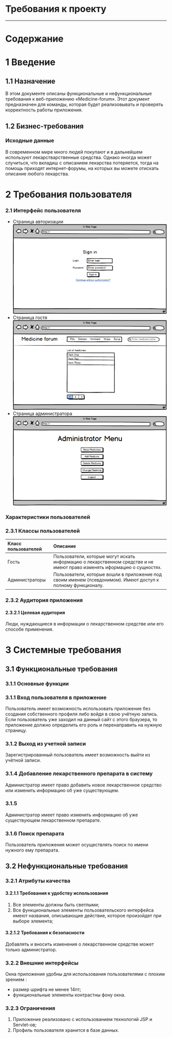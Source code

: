 # Требования к проекту
---
# Содержание

# 1 Введение

## 1.1 Назначение
 
 В этом документе описаны функциональные и нефункциональные требования к веб-приложению «Medicine-forum». Этот документ предназначен для команды, которая будет реализовывать и проверять корректность работы приложения.

## 1.2 Бизнес-требования

### Исходные данные

В современном мире много людей покупают и в дальнейшем используют лекарстварственные средства. Однако иногда может случиться, что вкладиш с описанием лекарства потеряется, тогда на помощь приходят интернет-форумы, на которых вы можете отискать описание любого лекарства.

# 2 Требования пользователя

### 2.1 Интерфейс пользователя

- Страница авторизации
  ![Authorization](mockups/Authorization.png)
- Страница гостя
  ![ClientPage](mockups/Main.png)
- Страница администратора
  ![Administrator](mockups/Administrator.png)

### Характеристики пользователей

### 2.3.1 Классы пользователей

| Класс пользователей | Описание |
|:---|:---|
| Гость | Пользователи, которые могут искать информацию о лекарственном средстве и не имeют право изменять иформацию о сущностях. |
| Администраторы | Пользователи, которые вошли в приложение под своим именем (псевдонимом). Имеют доступ к полному функционалу. |

### 2.3.2 Аудитория приложения

#### 2.3.2.1 Целевая аудитория

 Люди, нуждающиеся в информации о лекарственном средстве или его способе применения.
 
# 3 Системные требования

## 3.1 Функциональные требования

### 3.1.1 Основные функции

### 3.1.1 Вход пользователя в приложение

 Пользователь имеет возможность использовать приложение без создания собственного профиля либо войдя в свою учётную запись. Если   пользователь уже заходил на данный сайт с этого браузера, то приложение должно определить его роль и перенаправить на нужную страницу.

### 3.1.2 Выход из учетной записи

 Зарегистрированный пользователь имеет возможность выйти из учётной записи.
 
### 3.1.4 Добавление лекарственного препарата в систему
 
 Администратор имеет право добавить новое лекарственное средство или изменить информацию об уже существующем.

### 3.1.5

 Администратор имеет право изменить информацию об уже существующем лекарственном препарате.

### 3.1.6 Поиск препарата

 Пользователь приложения может осуществлять поиск по имени нужного ему препарата.
 
## 3.2 Нефункциональные требования

### 3.2.1 Атрибуты качества

#### 3.2.1.1 Требования к удобству использования
1. Все элементы должны быть светлыми;
2. Все функциональные элементы пользовательского интерфейса имеют названия, описывающие действие, которое произойдет при выборе элемента;

#### 3.2.1.2 Требования к безопасности
Добавлять и вносить изменения о лекарственном средстве может только администратор.

### 3.2.2 Внешние интерфейсы
Окна приложения удобны для использования пользователями с плохим зрением :
  * размер шрифта не менее 14пт;
  * функциональные элементы контрастны фону окна.

### 3.2.3 Ограничения
1. Приложение реализовано с использованием технологий JSP и Servlet-ов;
2. Профиль пользователя хранится в базе данных.
